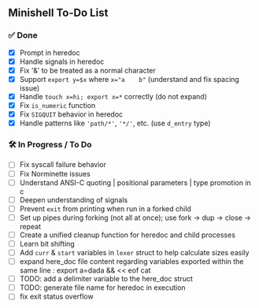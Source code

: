 ## Minishell To-Do List

### ✅ Done
- [x] Prompt in heredoc
- [x] Handle signals in heredoc
- [x] Fix '&' to be treated as a normal character
- [x] Support `export y=$x` where `x="a    b"` (understand and fix spacing issue)
- [x] Handle `touch x=hi; export x=*` correctly (do not expand)
- [x] Fix `is_numeric` function
- [x] Fix `SIGQUIT` behavior in heredoc
- [x] Handle patterns like `'path/*'`, `'*/'`, etc. (use `d_entry` type)

### 🛠️ In Progress / To Do
- [ ] Fix syscall failure behavior
- [ ] Fix Norminette issues
- [ ] Understand ANSI-C quoting | positional parameters | type promotion in c
- [ ] Deepen understanding of signals
- [ ] Prevent `exit` from printing when run in a forked child
- [ ] Set up pipes during forking (not all at once); use fork → dup → close → repeat
- [ ] Create a unified cleanup function for heredoc and child processes
- [ ] Learn bit shifting
- [ ] Add `curr` & `start` variables in `lexer` struct to help calculate sizes easily
- [ ] expand here_doc file content regarding variables exported within the same line : export a=dada && << eof cat
- [ ] TODO: add a delimiter variable to the here_doc struct
- [ ] TODO: generate file name for heredoc in execution
- [ ] fix exit status overflow
